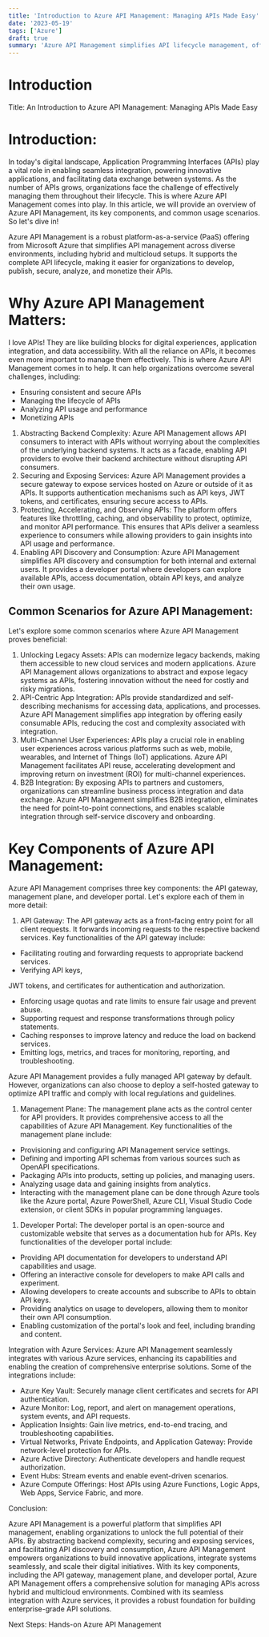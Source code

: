 ```yaml
---
title: 'Introduction to Azure API Management: Managing APIs Made Easy'
date: '2023-05-19'
tags: ['Azure']
draft: true
summary: 'Azure API Management simplifies API lifecycle management, offering design flexibility, robust security features, and advanced analytics. It acts as a gateway between backend services and client applications, providing scalability and visibility into API metrics. With Azure API Management, businesses can streamline API infrastructure while ensuring security and developer productivity.'
---
```


# Introduction

Title: An Introduction to Azure API Management: Managing APIs Made Easy

# Introduction:

In today's digital landscape, Application Programming Interfaces (APIs) play a vital role in enabling seamless integration, powering innovative applications, and facilitating data exchange between systems. As the number of APIs grows, organizations face the challenge of effectively managing them throughout their lifecycle. This is where Azure API Management comes into play. In this article, we will provide an overview of Azure API Management, its key components, and common usage scenarios. So let's dive in!

Azure API Management is a robust platform-as-a-service (PaaS) offering from Microsoft Azure that simplifies API management across diverse environments, including hybrid and multicloud setups. It supports the complete API lifecycle, making it easier for organizations to develop, publish, secure, analyze, and monetize their APIs.

# Why Azure API Management Matters:

I love APIs! They are like building blocks for digital experiences, application integration, and data accessibility. With all the reliance on APIs, it becomes even more important to manage them effectively. This is where Azure API Management comes in to help. It can help organizations overcome several challenges, including:

- Ensuring consistent and secure APIs
- Managing the lifecycle of APIs
- Analyzing API usage and performance
- Monetizing APIs

1. Abstracting Backend Complexity: Azure API Management allows API consumers to interact with APIs without worrying about the complexities of the underlying backend systems. It acts as a facade, enabling API providers to evolve their backend architecture without disrupting API consumers.
2. Securing and Exposing Services: Azure API Management provides a secure gateway to expose services hosted on Azure or outside of it as APIs. It supports authentication mechanisms such as API keys, JWT tokens, and certificates, ensuring secure access to APIs.
3. Protecting, Accelerating, and Observing APIs: The platform offers features like throttling, caching, and observability to protect, optimize, and monitor API performance. This ensures that APIs deliver a seamless experience to consumers while allowing providers to gain insights into API usage and performance.
4. Enabling API Discovery and Consumption: Azure API Management simplifies API discovery and consumption for both internal and external users. It provides a developer portal where developers can explore available APIs, access documentation, obtain API keys, and analyze their own usage.

## Common Scenarios for Azure API Management:

Let's explore some common scenarios where Azure API Management proves beneficial:

1. Unlocking Legacy Assets: APIs can modernize legacy backends, making them accessible to new cloud services and modern applications. Azure API Management allows organizations to abstract and expose legacy systems as APIs, fostering innovation without the need for costly and risky migrations.
2. API-Centric App Integration: APIs provide standardized and self-describing mechanisms for accessing data, applications, and processes. Azure API Management simplifies app integration by offering easily consumable APIs, reducing the cost and complexity associated with integration.
3. Multi-Channel User Experiences: APIs play a crucial role in enabling user experiences across various platforms such as web, mobile, wearables, and Internet of Things (IoT) applications. Azure API Management facilitates API reuse, accelerating development and improving return on investment (ROI) for multi-channel experiences.
4. B2B Integration: By exposing APIs to partners and customers, organizations can streamline business process integration and data exchange. Azure API Management simplifies B2B integration, eliminates the need for point-to-point connections, and enables scalable integration through self-service discovery and onboarding.

# Key Components of Azure API Management:

Azure API Management comprises three key components: the API gateway, management plane, and developer portal. Let's explore each of them in more detail:

1. API Gateway:
   The API gateway acts as a front-facing entry point for all client requests. It forwards incoming requests to the respective backend services. Key functionalities of the API gateway include:

- Facilitating routing and forwarding requests to appropriate backend services.
- Verifying API keys,

JWT tokens, and certificates for authentication and authorization.

- Enforcing usage quotas and rate limits to ensure fair usage and prevent abuse.
- Supporting request and response transformations through policy statements.
- Caching responses to improve latency and reduce the load on backend services.
- Emitting logs, metrics, and traces for monitoring, reporting, and troubleshooting.

Azure API Management provides a fully managed API gateway by default. However, organizations can also choose to deploy a self-hosted gateway to optimize API traffic and comply with local regulations and guidelines.

1. Management Plane:
   The management plane acts as the control center for API providers. It provides comprehensive access to all the capabilities of Azure API Management. Key functionalities of the management plane include:

- Provisioning and configuring API Management service settings.
- Defining and importing API schemas from various sources such as OpenAPI specifications.
- Packaging APIs into products, setting up policies, and managing users.
- Analyzing usage data and gaining insights from analytics.
- Interacting with the management plane can be done through Azure tools like the Azure portal, Azure PowerShell, Azure CLI, Visual Studio Code extension, or client SDKs in popular programming languages.

1. Developer Portal:
   The developer portal is an open-source and customizable website that serves as a documentation hub for APIs. Key functionalities of the developer portal include:

- Providing API documentation for developers to understand API capabilities and usage.
- Offering an interactive console for developers to make API calls and experiment.
- Allowing developers to create accounts and subscribe to APIs to obtain API keys.
- Providing analytics on usage to developers, allowing them to monitor their own API consumption.
- Enabling customization of the portal's look and feel, including branding and content.

Integration with Azure Services:
Azure API Management seamlessly integrates with various Azure services, enhancing its capabilities and enabling the creation of comprehensive enterprise solutions. Some of the integrations include:

- Azure Key Vault: Securely manage client certificates and secrets for API authentication.
- Azure Monitor: Log, report, and alert on management operations, system events, and API requests.
- Application Insights: Gain live metrics, end-to-end tracing, and troubleshooting capabilities.
- Virtual Networks, Private Endpoints, and Application Gateway: Provide network-level protection for APIs.
- Azure Active Directory: Authenticate developers and handle request authorization.
- Event Hubs: Stream events and enable event-driven scenarios.
- Azure Compute Offerings: Host APIs using Azure Functions, Logic Apps, Web Apps, Service Fabric, and more.

Conclusion:

Azure API Management is a powerful platform that simplifies API management, enabling organizations to unlock the full potential of their APIs. By abstracting backend complexity, securing and exposing services, and facilitating API discovery and consumption, Azure API Management empowers organizations to build innovative applications, integrate systems seamlessly, and scale their digital initiatives. With its key components, including the API gateway, management plane, and developer portal, Azure API Management offers a comprehensive solution for managing APIs across hybrid and multicloud environments. Combined with its seamless integration with Azure services, it provides a robust foundation for building enterprise-grade API solutions.

Next Steps:
Hands-on Azure API Management
